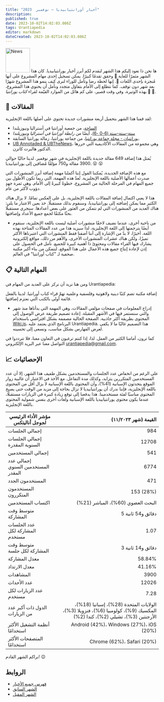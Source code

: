 ```yaml
---
title: "أخبار أورانتيابيديا — نوفمبر  2023" 
description: 
published: true 
date: 2023-10-02T14:02:03.086Z 
tags: Urantiapedia 
editor: markdown 
dateCreated: 2023-10-02T14:02:03.086Z 
---
```


<img src="/_assets/svg/icon-news.svg" alt="News" style="width: 80px;"> ها نحن ذا نعود إليكم هذا الشهر لنقدم لكم أبرز أخبار يورانتيابيديا. كان هذا الشهر مثمرًا للغاية :palm_tree: وحقق تقدمًا كبيرًا. يمكن تسجيل إحدى مهام المشروع على أنها مُنجزة بإحدى اللغات :muscle:. إنها لحظة رضا وتأمل للوراء لنرى كيف ينمو هذا المشروع شهرًا بعد شهر دون توقف. كما نتطلع إلى الأمام بتفاؤل متجدد ونأمل أن يحتوي هذا المشروع، بهذه الوتيرة، وفي وقت قصير، على كم هائل من الموارد القيّمة لقراء _كتاب يورانتيا_ :blue_book: :blue_heart:.

## :page_with_curl: المقالات

لقد قمنا هذا الشهر بتحميل أربعة منشورات جديدة تحتوي على أصلها باللغة الإنجليزية:
- [الساحة](/ar/index/articles_arena)، من جمعية أورانتيا في أستراليا ونيوزيلندا
- [ستة-ستة-ستة (6-0 -6)](/en/index/articles_606)، أيضًا من _رابطة أورانتيا في أستراليا ونيوزيلندا_
- [يورانتيان - مجلة جماعة يورانتيا](/ar/index/articles_the_urantian)، من جماعة يورانتيا، زمالة يورانتيا السابقة.
- [UB Annotaded & UBTheNews](/en/index/articles_ubannotated)، وهي مجموعة من المقالات الأكاديمية التي حررها الدكتور هالبرت كاتزن.

يُمثل هذا إضافة 649 مقالة جديدة باللغة الإنجليزية في شهر نوفمبر. لدينا حاليًا حوالي 3900 مقالة و750 مؤلفًا مُضافين إلى يورانتيابيديا. :open_mouth: :open_mouth:

مع هذه الإضافة الجديدة، يُمكننا القول إننا أكملنا مهمة إضافة أبرز المنشورات التي صدرت أعمالها الأصلية باللغة الإنجليزية. تُعدّ هذه المهمة، التي ربما تكون الأطول بين جميع المهام في المرحلة الحالية من المشروع، خطوةً كبيرةً إلى الأمام. وهي ثمرة جهدٍ دؤوب لأكثر من عام.

هذا لا يعني اكتمال إضافة المقالات باللغة الإنجليزية، بل على العكس تمامًا. لا يزال هناك الكثير مما يمكن إضافته إلى يورانتيابيديا، وسنقوم بذلك مستقبلًا. خذ بعين الاعتبار ما يلي:
هناك العديد من المنشورات التي لم نتمكن من العثور على بعض أعدادها. سنجري مستقبلًا بحثًا مكثفًا لجمع جميع الأعداد وإضافتها.
- من ناحية أخرى، عندما نضيف لاحقًا منشورات أصلية ليست باللغة الإنجليزية، سنقوم أيضًا بترجمتها إلى اللغة الإنجليزية، لذا سيزيد هذا من عدد المقالات المتاحة بهذه اللغة.
أخيرًا، لا بدّ من الإشارة إلى أننا أضفنا فقط المنشورات التي اعتبرناها الأكثر تميزًا، ولكن هناك عشرات المنشورات الأخرى، والأهم من ذلك، مواقع إلكترونية يشارك فيها القراء مقالات ومحتوىً ذا أهمية كبيرة للجميع. نأمل في الحصول على إذن لإعادة إنتاج جميع هذه الأعمال على هذا الموقع، لنتمكن من بناء أكبر مكتبة صحفية لـ "كتاب أورانتيا" في العالم.

## :clipboard: المهام التالية

ومن هنا نريد أن نركز على العديد من المهام في Urantiapedia:

إضافة مكتبة تضم كتبًا دينية ولاهوتية وفلسفية وعلمية تهمّ قراء كتاب أورانتيا. لدينا بالفعل قائمة أولى بالكتب التي نعتزم إضافتها.
- إدراج المعلومات في صفحات مؤلفي المقالات، وهي المهمة التي بدأناها منذ شهر والتي سنستمر فيها في الأشهر المقبلة.
إعادة تصميم طريقة عرض الوصول إلى المحتوى بطريقة أكثر جاذبية. الصفحة الحالية مصممة بشكل افتراضي باستخدام [Wiki.js](https://js.wiki/)، البرنامج الذي يعتمد عليه Urantiapedia. هذا التصميم غالبًا ما لا يكفي لعرض الفهارس بشكل مناسب، ونسعى إلى تحسينه.

كما ترون، أمامنا الكثير من العمل. لذا، إذا كنتم ترغبون في التعاون معنا، فلا تترددوا في التواصل معنا عبر البريد الإلكتروني urantiapedia@gmail.com.

## :chart_with_upwards_trend: الإحصائيات

على الرغم من انخفاض عدد الجلسات والمستخدمين بشكل طفيف هذا الشهر، إلا أن عدد المستخدمين المتكررين يتزايد، وكذلك مدة التفاعل. مع الأخذ في الاعتبار أن غالبية زوار الموقع يتحدثون الإسبانية (41%)، وأن المحتوى باللغة الإسبانية لا يزال أقل من المحتوى باللغة الإنجليزية، فإننا ندرك أن يورانتيابيديا لا تزال بحاجة إلى مزيد من الوقت حتى يصبح المحتوى مناسبًا لفئة مستخدمينا. هذا يدفعنا إلى توقع زيادة كبيرة في الزيارات مستقبلًا، عندما يكون محتوى يورانتيابيديا باللغة الإسبانية ولغات أخرى بنفس شمولية المحتوى باللغة الإنجليزية.

مؤشر الأداء الرئيسي لجوجل أناليتكس | القيمة (شهر ١١/٢٠٢٣)
--- | ---:
إجمالي الجلسات | 984
إجمالي الجلسات السنوية المقدرة | 12708
إجمالي المستخدمين | 541
إجمالي عدد المستخدمين السنوي المقدر | 6774
المستخدمون الجدد | 471
المستخدمون المتكررون | 153 (28%)
اكتساب المستخدمين | البحث العضوي (60%)، المباشر (21%)
متوسط ​​وقت المشاركة | 5 دقائق و54 ثانية
عدد الجلسات المشاركة لكل مستخدم | 1.07
متوسط ​​وقت المشاركة لكل جلسة | 3 دقائق و14 ثانية
معدل المشاركة | 58.84%
معدل الارتداد | 41.16%
المشاهدات | 3900
عدد الأحداث | 12026
عدد الزيارات لكل مستخدم | 7.28
الدول ذات أكبر عدد من الزيارات | الولايات المتحدة (28%)، إسبانيا (18%)، المكسيك (9%)، كولومبيا (6%)، فنزويلا (3%)، الأرجنتين (3%)، تشيلي (2%)، كندا (2%)
أنظمة التشغيل الأكثر استخدامًا | Android (42%)، Windows (27%)، iOS (20%)
المتصفحات الأكثر استخدامًا | Chrome (62%)، Safari (20%)

نراكم الشهر القادم! :wink:

## الروابط 

- [فهرس جميع الأخبار](/ar/news) 
- [الشهر السابق](/ar/news/2023/10)
- [الشهر المقبل](/ar/news/2023/12)